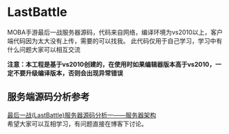 # LastBattle
MOBA手游最后一战服务器源码，代码来自网络，编译环境为vs2010以上，客户端代码因为太大没有上传，需要的可以找我。
此代码仅用于自己学习，学习中有什么问题大家可以相互交流  

**注意：本工程是基于vs2010创建的，在使用时如果编辑器版本高于vs2010，一定不要升级编译版本，否则会出现异常错误**  

## 服务端源码分析参考  
[最后一战(LastBattle)服务器源码分析一——服务器架构](https://blog.csdn.net/sky1work2/article/details/95639311)  
希望大家可以互相学习，有问题直接在博客下讨论。
